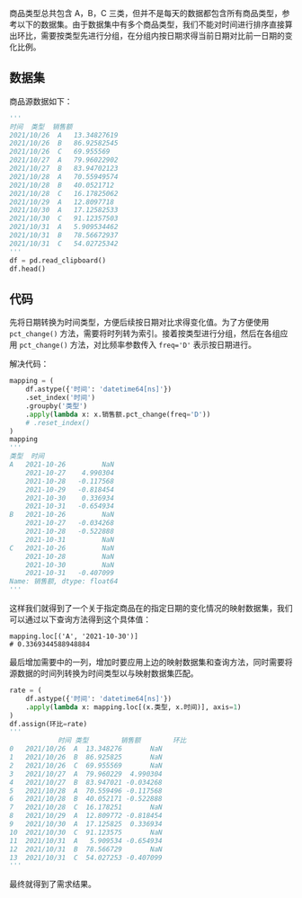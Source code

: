 商品类型总共包含 A，B，C 三类，但并不是每天的数据都包含所有商品类型，参考以下的数据集。由于数据集中有多个商品类型，我们不能对时间进行排序直接算出环比，需要按类型先进行分组，在分组内按日期求得当前日期对比前一日期的变化比例。

## 数据集

商品源数据如下：

```python
'''
时间  类型  销售额
2021/10/26  A   13.34827619
2021/10/26  B   86.92582545
2021/10/26  C   69.955569
2021/10/27  A   79.96022902
2021/10/27  B   83.94702123
2021/10/28  A   70.55949574
2021/10/28  B   40.0521712
2021/10/28  C   16.17825062
2021/10/29  A   12.8097718
2021/10/30  A   17.12582533
2021/10/30  C   91.12357503
2021/10/31  A   5.909534462
2021/10/31  B   78.56672937
2021/10/31  C   54.02725342
'''
df = pd.read_clipboard()
df.head()
```

## 代码

先将日期转换为时间类型，方便后续按日期对比求得变化值。为了方便使用 `pct_change()` 方法，需要将时列转为索引。接着按类型进行分组，然后在各组应用 `pct_change()` 方法，对比频率参数传入 `freq='D'` 表示按日期进行。

解决代码：

```python
mapping = (
    df.astype({'时间': 'datetime64[ns]'})
    .set_index('时间')
    .groupby('类型')
    .apply(lambda x: x.销售额.pct_change(freq='D'))
    # .reset_index()
)
mapping
'''
类型  时间
A   2021-10-26         NaN
    2021-10-27    4.990304
    2021-10-28   -0.117568
    2021-10-29   -0.818454
    2021-10-30    0.336934
    2021-10-31   -0.654934
B   2021-10-26         NaN
    2021-10-27   -0.034268
    2021-10-28   -0.522888
    2021-10-31         NaN
C   2021-10-26         NaN
    2021-10-28         NaN
    2021-10-30         NaN
    2021-10-31   -0.407099
Name: 销售额, dtype: float64
'''
```

这样我们就得到了一个关于指定商品在的指定日期的变化情况的映射数据集，我们可以通过以下查询方法得到这个具体值：

```
mapping.loc[('A', '2021-10-30')]
# 0.3369344588948884
```

最后增加需要中的一列，增加时要应用上边的映射数据集和查询方法，同时需要将源数据的时间列转换为时间类型以与映射数据集匹配。

```python
rate = (
    df.astype({'时间': 'datetime64[ns]'})
    .apply(lambda x: mapping.loc[(x.类型, x.时间)], axis=1)
)
df.assign(环比=rate)
'''
            时间 类型        销售额        环比
0   2021/10/26  A  13.348276       NaN
1   2021/10/26  B  86.925825       NaN
2   2021/10/26  C  69.955569       NaN
3   2021/10/27  A  79.960229  4.990304
4   2021/10/27  B  83.947021 -0.034268
5   2021/10/28  A  70.559496 -0.117568
6   2021/10/28  B  40.052171 -0.522888
7   2021/10/28  C  16.178251       NaN
8   2021/10/29  A  12.809772 -0.818454
9   2021/10/30  A  17.125825  0.336934
10  2021/10/30  C  91.123575       NaN
11  2021/10/31  A   5.909534 -0.654934
12  2021/10/31  B  78.566729       NaN
13  2021/10/31  C  54.027253 -0.407099
'''
```

最终就得到了需求结果。